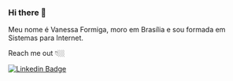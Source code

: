 ### Hi there 👋

Meu nome é Vanessa Formiga, moro em Brasília e sou formada em Sistemas para Internet. 

Reach me out 👇🏼

[![Linkedin Badge](https://img.shields.io/badge/-LinkedIn-blue?style=flat-square&logo=Linkedin&logoColor=white&link=https://www.linkedin.com/in/vanessaformiga/)](https://www.linkedin.com/in/vanessaformiga/) 
